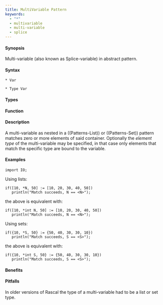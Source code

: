 ```yaml
---
title: MultiVariable Pattern
keywords:
  - "*"
  - multivariable
  - multi-variable
  - splice
---
```


#### Synopsis

Multi-variable (also known as Splice-variable) in abstract pattern.

#### Syntax

```rascal
* Var

* Type Var
```

#### Types

#### Function

#### Description

A multi-variable as nested in a ((Patterns-List)) or ((Patterns-Set)) pattern matches zero
or more elements of said container. Optionally the *element type* of the multi-variable may be specified, in that case only elements that match the specific type are bound to the variable.

#### Examples

```rascal-shell
import IO;
```
Using lists:
```rascal-shell,continue
if([10, *N, 50] := [10, 20, 30, 40, 50])
   println("Match succeeds, N == <N>");
```
the above is equivalent with:
```rascal-shell,continue
if([10, *int N, 50] := [10, 20, 30, 40, 50])
   println("Match succeeds, N == <N>");
```
Using sets:
```rascal-shell,continue
if({10, *S, 50} := {50, 40, 30, 30, 10})
   println("Match succeeds, S == <S>");
```
the above is equivalent with:
```rascal-shell,continue
if({10, *int S, 50} := {50, 40, 30, 30, 10})
   println("Match succeeds, S == <S>");
```

#### Benefits

#### Pitfalls

In older versions of Rascal the type of a multi-variable had to be a list or set type.

